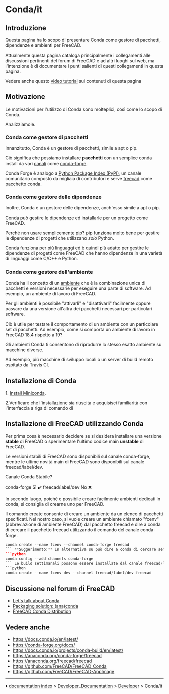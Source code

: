 # Conda/it
## Introduzione




Questa pagina ha lo scopo di presentare Conda come gestore di pacchetti, dipendenze e ambienti per FreeCAD.

Attualmente questa pagina cataloga principalmente i collegamenti alle discussioni pertinenti del forum di FreeCAD e ad altri luoghi sul web, ma l\'intenzione è di documentare i punti salienti di questi collegamenti in questa pagina.

Vedere anche questo [video tutorial](https://www.youtube.com/watch?v=sCs8xlrw2nM) sui contenuti di questa pagina



## Motivazione

Le motivazioni per l\'utilizzo di Conda sono molteplici, così come lo scopo di Conda.

Analizziamole.



### Conda come gestore di pacchetti 

Innanzitutto, Conda è un gestore di pacchetti, simile a apt o pip.

Ciò significa che possiamo installare **pacchetti** con un semplice conda install da vari [canali](https://docs.conda.io/projects/conda/en/latest/user-guide/concepts/channels.html#what-is-a-conda-channel) come [conda-forge](https://conda-forge.org/).

Conda Forge è analogo a [Python Package Index (PyPI)](https://pypi.org/), un canale comunitario composto da migliaia di contributori e serve [freecad](https://anaconda.org/conda-forge/freecad) come pacchetto conda.



### Conda come gestore delle dipendenze 

Inoltre, Conda è un gestore delle dipendenze, anch\'esso simile a apt o pip.

Conda può gestire le dipendenze ed installarle per un progetto come FreeCAD.

Perché non usare semplicemente pip? pip funziona molto bene per gestire le dipendenze di progetti che utilizzano *solo* Python.

Conda funziona per più linguaggi ed è quindi più adatto per gestire le dipendenze di progetti come FreeCAD che hanno dipendenze in una varietà di linguaggi come C/C++ e Python.



### Conda come gestore dell\'ambiente 

Conda ha il concetto di un [ambiente](https://docs.conda.io/projects/conda/en/latest/user-guide/concepts/environments.html) che è la combinazione unica di pacchetti e versioni necessarie per eseguire una parte di software. Ad esempio, un ambiente di lavoro di FreeCAD.

Per gli ambienti è possibile \"attivarli\" e \"disattivarli\" facilmente oppure passare da una versione all\'altra dei pacchetti necessari per particolari software.

Ciò è utile per testare il comportamento di un ambiente con un particolare set di pacchetti. Ad esempio, come si comporta un ambiente di lavoro in FreeCAD 18.4 rispetto a 19?

Gli ambienti Conda ti consentono di riprodurre lo stesso esatto ambiente su macchine diverse.

Ad esempio, più macchine di sviluppo locali o un server di build remoto ospitato da Travis CI.



## Installazione di Conda 

1\. [Install Miniconda](https://docs.conda.io/en/latest/miniconda.html).

2.Verificare che l\'installazione sia riuscita e acquisisci familiarità con l\'interfaccia a riga di comando di 

## Installazione di FreeCAD utilizzando Conda 

Per prima cosa è necessario decidere se si desidera installare una versione **stable** di FreeCAD o sperimentare l\'ultimo codice main **unstable** di FreeCAD.

Le versioni stabili di FreeCAD sono disponibili sul canale conda-forge, mentre le ultime novità main di FreeCAD sono disponibili sul canale freecad/label/dev.

  Canale Conda          Stabile?
   
  conda-forge         Sì ✔️
  freecad/label/dev   No ❌

In secondo luogo, poiché è possibile creare facilmente ambienti dedicati in conda, si consiglia di crearne uno per FreeCAD.

Il comando create consente di creare un ambiente da un elenco di pacchetti specificati. Nel nostro caso, si vuole creare un ambiente chiamato \"fcenv\" (abbreviazione di ambiente FreeCAD) dal pacchetto freecad e dire a conda di cercare il pacchetto freecad utilizzando il comando del canale conda-forge. 
```python
conda create --name fcenv --channel conda-forge freecad
``` **Suggerimento:** In alternativa su può dire a conda di cercare sempre conda-forge durante l\'installazione dei pacchetti con il seguente comando: 
```python
conda config --add channels conda-forge
``` Le build settimanali possono essere installate dal canale freecad/label/dev in questo modo: 
```python
conda create --name fcenv-dev --channel freecad/label/dev freecad
```



## Discussione nel forum di FreeCAD 

-   [Let\'s talk about Conda](https://forum.freecadweb.org/viewtopic.php?t=39656)
-   [Packaging solution: (ana)conda](https://forum.freecadweb.org/viewtopic.php?f=10&t=15197)
-   [FreeCAD Conda Distribution](https://forum.freecadweb.org/viewtopic.php?f=8&t=45582)



## Vedere anche 

-   <https://docs.conda.io/en/latest/>
-   <https://conda-forge.org/docs/>
-   <https://docs.conda.io/projects/conda-build/en/latest/>
-   <https://anaconda.org/conda-forge/freecad>
-   <https://anaconda.org/freecad/freecad>
-   <https://github.com/FreeCAD/FreeCAD_Conda>
-   <https://github.com/FreeCAD/FreeCAD-AppImage>



---
⏵ [documentation index](../README.md) > [Developer_Documentation](Category_Developer_Documentation.md) > [Developer](Category_Developer.md) > Conda/it
